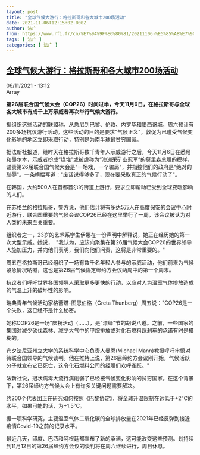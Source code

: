 ```yaml
---
layout: post
title: "全球气候大游行：格拉斯哥和各大城市200场活动"
date: 2021-11-06T12:15:02.000Z
author: 法广
from: https://www.rfi.fr/cn/%E7%94%9F%E6%80%81/20211106-%E5%85%A8%E7%90%83%E6%B0%94%E5%80%99%E5%A4%A7%E6%B8%B8%E8%A1%8C-%E6%A0%BC%E6%8B%89%E6%96%AF%E5%93%A5%E5%92%8C%E5%90%84%E5%A4%A7%E5%9F%8E%E5%B8%82200%E5%9C%BA%E6%B4%BB%E5%8A%A8
tags: [ 法广 ]
categories: [ 法广 ]
---
```

<!--1636200902000-->
[全球气候大游行：格拉斯哥和各大城市200场活动](https://www.rfi.fr/cn/%E7%94%9F%E6%80%81/20211106-%E5%85%A8%E7%90%83%E6%B0%94%E5%80%99%E5%A4%A7%E6%B8%B8%E8%A1%8C-%E6%A0%BC%E6%8B%89%E6%96%AF%E5%93%A5%E5%92%8C%E5%90%84%E5%A4%A7%E5%9F%8E%E5%B8%82200%E5%9C%BA%E6%B4%BB%E5%8A%A8)
------

<div>
<div>06/11/2021 - 13:12</div>Array<p><strong>                    第26届联合国气候大会（COP26）时间过半，今天11月6日，在格拉斯哥与全球各大城市有成千上万示威者再次举行气候大游行。                </strong></p><div >                    <p>据组织这些活动的联盟称，从悉尼到巴黎、伦敦、内罗毕和墨西哥城，周六预计有200多场抗议游行活动。这些活动的目的是要求"气候正义"，敦促为已遭受气候变化影响的地区立即采取行动，特别是为南半球最贫穷国家。</p><p>据法新社报道，继昨天在格拉斯哥数千青年人示威游行之后，今天11月6日在悉尼和墨尔本，示威者扮成“煤堆”或被虐称为“澳洲采矿业冠军”的莫里森总理的模样，谴责第26届联合国气候大会是"一场戏，一个骗局"，并指控他们的政府是"绝对的耻辱"。一条横幅写道："废话说得够多了，现在要采取真正的气候行动了"。</p><p>在韩国，大约500人在首都首尔的街道上游行，要求立即帮助已受到全球变暖影响的人们。</p><p>在苏格兰的格拉斯哥，警方说，他们估计将有多达5万人在高度保安的会议中心附近游行，联合国重要的气候会议COP26已经在这里举行了一周，该会议被认为对人类的未来至关重要。</p><p>组织者之一，23岁的艺术系学生伊娜在一份声明中解释说，她正在经历她的第一次大型示威。她说，  "我认为，应该向聚集在第26届气候大会COP26的世界领导人施加压力，并向他们表明，我们向他们问责，这将是非常重要的。"</p><p>周五在格拉斯哥已经组织了一场有数千名年轻人参与的示威活动，他们前来为气候紧急情况呐喊，这也是第26届气候协定缔约方会议两周中的第一个周末。</p><p>抗议者们呼吁世界各国领导人采取更多更快的行动，以应对人为温室气体排放造成的气温上升的破坏性的影响。</p><p>瑞典青年气候活动家格蕾塔-图恩伯格（Greta Thunberg）周五说："COP26是一个失败，这已经不是什么秘密。</p><p>她称COP26是一场"庆祝活动（......），是“漂绿"节的胡说八道。之前，一些国家的集团对减少砍伐森林、减少大气中的甲烷排放或对化石燃料踩刹车的承诺有时是模糊的。</p><p>宾夕法尼亚州立大学的系统科学中心负责人曼恩(Michael Mann)教授呼吁审慎对待联合国领导的气候谈判。他在推特上说，第26届缔约方会议刚开始，气候活跃分子就宣布它已死亡，这令化石燃料公司的经理们欢呼雀跃。"</p><p>法新社说，冠状病毒大流行病削弱了已经被气候变化影响的贫穷国家。在这个背景下，第26届缔约方气候大会上有许多关键问题需要解决。</p><p>约200个代表团正在研究如何按照《巴黎协定》，将全球升温限制在远低于+2°C的水平，如果可能的话，为+1.5°C。</p><p>据一项科学研究，主要温室气体二氧化碳的全球排放量在2021年已经反弹到接近疫情Covid-19之前的记录水平。</p><p>最近几天，印度、巴西和阿根廷都宣布了新的承诺，这可能改变这些预测。划持续到11月12日的第26届缔约方会议的谈判将在周六继续进行，周日休息。</p>                                            <div data-selfpromo-newsletter>    </div>    <div data-selfpromo-app>    </div>                </div>
</div>
